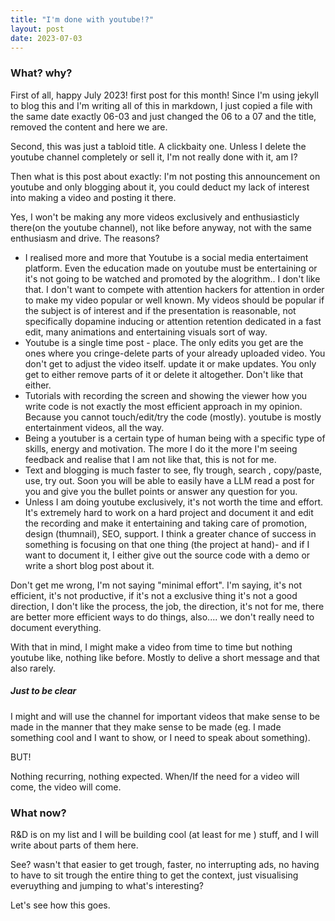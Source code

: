 ```yaml
---
title: "I'm done with youtube!?"
layout: post
date: 2023-07-03
---
```


### What? why?

First of all, happy July 2023! first post for this month! Since I'm using jekyll to blog this and I'm writing all of this in markdown, I just copied a file with the same date exactly 06-03 and just changed the 06 to a 07 and the title, removed the content and here we are.

Second, this was just a tabloid title. A clickbaity one. Unless I delete the youtube channel completely or sell it, I'm not really done with it, am I?

Then what is this post about exactly:  I'm not posting this announcement on youtube and only blogging about it, you could deduct my lack of interest into making a video and posting it there.

Yes, I won't be making any more videos exclusively and enthusiasticly there(on the youtube channel), not like before anyway, not with the same enthusiasm and drive. The reasons?

* I realised more and more that Youtube is a social media entertaiment platform. Even the education made on youtube must be entertaining or it's not going to be watched and promoted by the alogrithm.. I don't like that. I don't want to compete with attention hackers for attention in order to make my video popular or well known. My videos should be popular if the subject is of interest and if the presentation is reasonable, not specifically dopamine inducing or attention retention dedicated in a fast edit, many animations and entertaining visuals sort of way.
* Youtube is a single time post - place. The only edits you get are the ones where you cringe-delete parts of your already uploaded video. You don't get to adjust the video itself. update it or make updates. You only get to either remove parts of it or delete it altogether. Don't like that either.
* Tutorials with recording the screen and showing the viewer how you write code is not exactly the most efficient approach in my opinion. Because you cannot touch/edit/try the code (mostly). youtube is mostly  entertainment videos, all the way.
* Being a youtuber is a certain type of human being with a specific type of skills, energy and motivation. The more I do it the more I'm seeing feedback and realise that I am not like that, this is not for me.
* Text and blogging is much faster to see, fly trough, search , copy/paste, use, try out. Soon you will be able to easily have a LLM read a post for you and give you the bullet points or answer any question for you.
* Unless I am doing youtube exclusively, it's not worth the time and effort. It's extremely hard to work on a hard project and document it and edit the recording and make it entertaining and taking care of promotion, design (thumnail), SEO, support. I think a greater chance of success in something is focusing on that one thing (the project at hand)- and if I want to document it, I either give out the source code with a demo or write a short blog post about it.

Don't get me wrong, I'm not saying "minimal effort". I'm saying, it's not efficient, it's not productive, if it's not a exclusive thing it's not a good direction, I don't like the process, the job, the direction, it's not for me, there are better more efficient ways to do things, also.... we don't really need to document everything.

With that in mind, I might make a video from time to time but nothing youtube like, nothing like before. Mostly to delive a short message and that also rarely.

##### Just to be clear


I might and will use the channel for important videos that make sense to be made in the manner that they make sense to be made (eg. I made something cool and I want to show, or I need to speak about something).

BUT!

Nothing recurring, nothing expected. 
When/If the need for a video will come, the video will come.

### What now?

R&D is on my list and I will be building cool (at least for me ) stuff, and I will write about parts of them here.

See? wasn't that easier to get trough, faster, no interrupting ads, no having to have to sit trough the entire thing to get the context, just visualising everuything and jumping to what's interesting?

Let's see how this goes.
